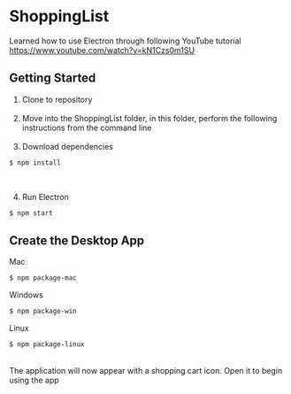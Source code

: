 # ShoppingList
Learned how to use Electron through following YouTube tutorial https://www.youtube.com/watch?v=kN1Czs0m1SU

## Getting Started
1. Clone to repository
<br><br>
2. Move into the ShoppingList folder, in this folder, perform the following instructions from the command line
<br><br>
3. Download dependencies
```sh
$ npm install
```
<br>

4. Run Electron 
```sh
$ npm start
```

## Create the Desktop App
Mac
```sh
$ npm package-mac
```
Windows
```sh
$ npm package-win
```
Linux
```sh
$ npm package-linux
```
<br>
The application will now appear with a shopping cart icon. Open it to begin using the app
